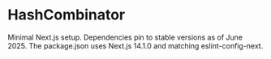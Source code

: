 # HashCombinator

Minimal Next.js setup. Dependencies pin to stable versions as of June 2025.
The package.json uses Next.js 14.1.0 and matching eslint-config-next.

